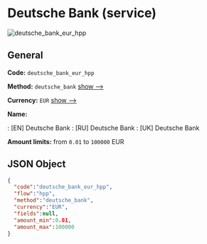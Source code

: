 
# Deutsche Bank (service) 
![deutsche_bank_eur_hpp](https://static.openfintech.io/payment_methods/deutsche_bank_eur_hpp/logo.svg?w=400&c=v0.59.26#w200)  

## General 
 
**Code:** `deutsche_bank_eur_hpp` 
 
**Method:** `deutsche_bank` 
 [show -->](/payment-methods/deutsche_bank/) 
 
**Currency:** `EUR` [show -->](/currencies/EUR/) 
 
**Name:** 
 
:	[EN] Deutsche Bank 
:	[RU] Deutsche Bank 
:	[UK] Deutsche Bank 
 
**Amount limits:** from `0.01` to `100000` EUR 

## JSON Object 

```json
{
  "code":"deutsche_bank_eur_hpp",
  "flow":"hpp",
  "method":"deutsche_bank",
  "currency":"EUR",
  "fields":null,
  "amount_min":0.01,
  "amount_max":100000
}
```  
